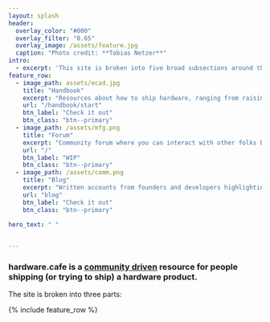 ```yaml
---
layout: splash
header:
  overlay_color: "#000"
  overlay_filter: "0.65"
  overlay_image: /assets/feature.jpg
  caption: "Photo credit: **Tobias Netzer**"
intro: 
  - excerpt: 'This site is broken into five broad subsections around the tools needed to support the aspects of a midscale, open hardware project: design, manufacturing, documentation, and certification.'
feature_row:
  - image_path: assets/ecad.jpg
    title: "Handbook"
    excerpt: "Resources about how to ship hardware, ranging from raising VC captial to getting certs"
    url: "/handbook/start"
    btn_label: "Check it out"
    btn_class: "btn--primary"
  - image_path: /assets/mfg.png
    title: "Forum"
    excerpt: "Community forum where you can interact with other folks building a hardware product"
    url: "/"
    btn_label: "WIP"
    btn_class: "btn--primary"
  - image_path: /assets/comm.png
    title: "Blog"
    excerpt: "Written accounts from founders and developers highlighting a certain experience or issue"
    url: "blog"
    btn_label: "Check it out"
    btn_class: "btn--primary"

hero_text: " "
  

---
```


### hardware.cafe is a [community driven](repo) resource for people shipping (or trying to ship) a hardware product.

The site is broken into three parts:

{% include feature_row %}
